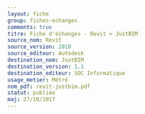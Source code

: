 ```yaml
---
layout: fiche
group: fiches-echanges
comments: true
titre: Fiche d'échanges - Revit > JustBIM
source_nom: Revit
source_version: 2018
source_editeur: Autodesk
destination_nom: JustBIM
destination_version: 1.1
destination_editeur: SOC Informatique
usage_metier: Métré
nom_pdf: revit-justbim.pdf
statut: publiée
maj: 27/10/2017
---
```

